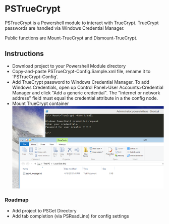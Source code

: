 # PSTrueCrypt
PSTrueCrypt is a Powershell module to interact with TrueCrypt.  TrueCrypt passwords are handled via Windows Credential Manager.

Public functions are Mount-TrueCrypt and Dismount-TrueCrypt.

## Instructions
* Download project to your Powershell Module directory
* Copy-and-paste PSTrueCrypt-Config.Sample.xml file, rename it to 'PSTrueCrypt-Config'.
* Add TrueCrypt password to Windows Credential Manager.  To add Windows Credentials, open up Control Panel>User Accounts>Credential Manager and click "Add a generic credential".  The "Internet or network address" field must equal the credential attribute in a the config node.
* Mount TrueCrypt container
![screenshot of mounting TrueCrypt container](screenshot_1.png)

### Roadmap
* Add project to PSGet Directory
* Add tab completion (via PSReadLine) for config settings
